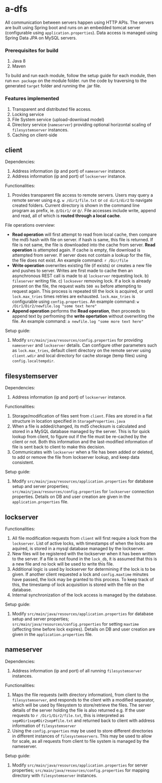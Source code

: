 # a-dfs

All communication between servers happen using HTTP APIs. The servers are built using Spring boot and runs on an embedded tomcat server (configurable using ```application.properties```). Data access is managed using Spring Data JPA on MySQL servers. 

### Prerequisites for build
1. Java 8
2. Maven

To build and run each module, follow the setup guide for each module, then run ```mvn package``` on the module folder. run the code by traversing to the generated ```target``` folder and running the .jar file. 

### Features implemented
1. Transparent and distributed file access.
2. Locking service
3. File System service (upload-download model)
4. Directory service (```nameserver```) providing optional horizontal scaling of ```filesystemserver``` instances.
5. Caching on client-side

## client

Dependencies:
1. Address information (ip and port) of ```nameserver``` instance.
1. Address information (ip and port) of ```lockserver``` instance.

Functionalities:
1. Provides transparent file access to remote servers. Users may query a remote server using e.g. ```w /dir1/file.txt``` or ```cd dir1/dir2``` to navigate created folders. Current directory is shown in the command line program as prefix, ie.
```@/Dir1/``` or ```@/```. File accesses include write, append and read, all of which is **routed through a local cache**.

File operations overview:

* **Read operation** will first attempt to read from local cache, then compare the md5 hash with file on server. if hash is same, this file is returned. If file is not same, the file is downloaded into the cache from server. **Read operation** is attempted again. If cache is empty, file download is attempted from server. If server does not contain a lookup for the file, the file does not exist. An example command: ```r /Dir/file```
* **Write operation** overwrites existing file (if exists) or creates a new file and pushes to server. Writes are first made to cache then an asynchronous REST call is made to a) ```lockserver``` requesting lock. b) ```fileserver``` writing file. c) ```locksever``` removing lock. If a lock is already present on the file, the request waits ```500 ms``` before attempting to request again. This process is repeated till the lock is acquired, or until ```lock.max_tries``` times retries are exhausted. ```lock.max_tries``` is configurable using ```config.properties```. An example command: ```w /Dir1/Dir2/newfile.log "some text here"```
* **Append operation** performs the **Read operation**, then proceeds to append text by perfroming the **write opertation** without overwriting the file. An example command: ```a newfile.log "some more text here"```

Setup guide:
1. Modify ```src/main/java/resources/config.properties``` for providing ```nameserver``` and ```lockserver``` details. Can configure other parameters such as ```lock.max_tries```, default client directory on the remote server using ```client.wdir``` and local directory for cache storage (temp files) using ```config.localtempdir```.

## filesystemserver

Dependencies:
1. Address information (ip and port) of ```lockserver``` instance.

Functionalities: 
1. Storage/modification of files sent from ```client```. Files are stored in a flat structure in location specified in ```StorageProperties.java```
2. When a file is added/changed, its md5 checksum is calculated and stored in a MySQL database managed by the server. This is for quick lookup from client, to figure out if the file must be re-cached by the client or not. Both this information and the last-modified information of file is sent back to client to make this decision.
3. Communicates with ```lockserver``` when a file has been added or deleted, to add or remove the file from lockserver lookup, and keep data consistent.

Setup guide:
1. Modify ```src/main/java/resources/application.properties``` for database setup and server properties; ```src/main/java/resources/config.properties``` for ```lockserver``` connection properties. Details on DB and user creation are given in the ```application.properties``` file.

## lockserver

Functionalities:
1. All file modification requests from ```client``` will first require a lock from the ```lockserver```. List of active locks, with timestamps of when the locks are aquired, is stored in a mysql database managed by the lockserver.
2. New files will be registered with the lockserver when it has been written to the server. If a file is not found in the ```lock_db```, it is assumed that this is a new file and no lock will be used to write this file.
3. Additional logic is used by lockserver for determining if the lock is to be given. If another client requested a lock and ```config.maxtime``` minutes have passed, the lock may be granted to this process. To keep track of this, the timestamp of lock acquisition is stored with the file on the database.
4. Internal synchronization of the lock access is managed by the database.

Setup guide:
1. Modify ```src/main/java/resources/application.properties``` for database setup and server properties; ```src/main/java/resources/config.properties``` for setting ```maxtime``` (affecting time before lock expires). Details on DB and user creation are given in the ```application.properties``` file.


## nameserver

Dependencies:
1. Address information (ip and port) of all running ```filesystemserver``` instances.

Functionalities:
1. Maps the file requests (with directory information), from client to the ```filesystemserver```, and responds to the client with a modified separator, which will be used by filesystem to store/retrieve the files. The server details of the server holding the file is also returned
e.g. If the user requests to ```r /Dir1/Dir2/file.txt```, this is interpreted as ```sep#Dir1sep#Dir2sep#file.txt``` and returned back to client with address information of ```filesystemserver```
2. Using the ```config.properties``` may be used to store different directories in different instances of ```filesystemservers```. This may be used to allow for scale, as all requests from client to file system is managed by the nameserver.

Setup guide:
1. Modify ```src/main/java/resources/application.properties``` for server properties; ```src/main/java/resources/config.properties``` for mapping directory with ```filesystemserver``` instances.




